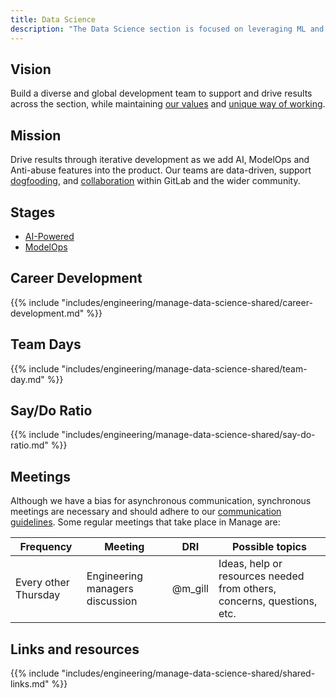 ```yaml
---
title: Data Science
description: "The Data Science section is focused on leveraging ML and AI in the GitLab product and preventing abuse in the application."
---
```


## Vision

Build a diverse and global development team to support and drive results across the section,
while maintaining [our values](/handbook/values/) and [unique way of working](/handbook/company/culture/all-remote/guide/).

## Mission

Drive results through iterative development as we add AI, ModelOps and Anti-abuse features into the product.
Our teams are data-driven, support [dogfooding](https://about.gitlab.com/direction/dogfooding/), and [collaboration](/handbook/values/#collaboration) within GitLab and the wider community.

## Stages

* [AI-Powered](ai-powered/)
* [ModelOps](modelops/)

## Career Development

{{% include "includes/engineering/manage-data-science-shared/career-development.md" %}}

## Team Days

{{% include "includes/engineering/manage-data-science-shared/team-day.md" %}}

## Say/Do Ratio

{{% include "includes/engineering/manage-data-science-shared/say-do-ratio.md" %}}

## Meetings

Although we have a bias for asynchronous communication, synchronous meetings are necessary and should adhere to our [communication guidelines](/handbook/communication/#video-calls). Some regular meetings that take place in Manage are:

| Frequency | Meeting                              | DRI         | Possible topics                                                                                        |
|-----------|--------------------------------------|-------------|--------------------------------------------------------------------------------------------------------|
| Every other Thursday | Engineering managers discussion | @m_gill | Ideas, help or resources needed from others, concerns, questions, etc.                                 |

## Links and resources

{{% include "includes/engineering/manage-data-science-shared/shared-links.md" %}}
